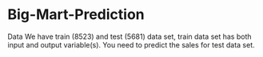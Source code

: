 # Big-Mart-Prediction
Data We have train (8523) and test (5681) data set, train data set has both input and output variable(s). You need to predict the sales for test data set.
